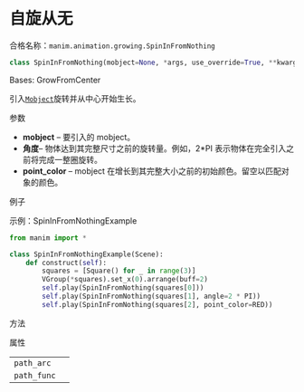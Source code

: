 # 自旋从无

合格名称：`manim.animation.growing.SpinInFromNothing`

```py
class SpinInFromNothing(mobject=None, *args, use_override=True, **kwargs)
```

Bases: GrowFromCenter

引入[`Mobject`]()旋转并从中心开始生长。

参数

- **mobject** – 要引入的 mobject。
- **角度**– 物体达到其完整尺寸之前的旋转量。例如，2\*PI 表示物体在完全引入之前将完成一整圈旋转。
- **point_color** – mobject 在增长到其完整大小之前的初始颜色。留空以匹配对象的颜色。

例子

示例：SpinInFromNothingExample 

```py
from manim import *

class SpinInFromNothingExample(Scene):
    def construct(self):
        squares = [Square() for _ in range(3)]
        VGroup(*squares).set_x(0).arrange(buff=2)
        self.play(SpinInFromNothing(squares[0]))
        self.play(SpinInFromNothing(squares[1], angle=2 * PI))
        self.play(SpinInFromNothing(squares[2], point_color=RED))
```

方法

属性

|||
|-|-|
`path_arc`|
`path_func`|
